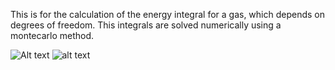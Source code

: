 This is for the calculation of the energy integral for a gas, which depends on degrees of freedom. This integrals are solved numerically using a montecarlo method.

![Alt text](https://github.com/Je1kf/Montecarlo-Equipartition-Theorem/Energia/EquiEner.png?raw=true)
![alt text](https://github.com/Je1kf/Montecarlo-Equipartition-Theorem/Energia/EquiEner.png)

